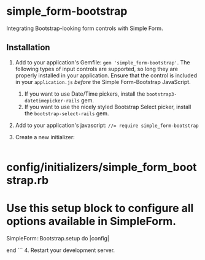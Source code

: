 simple_form-bootstrap
===
Integrating Bootstrap-looking form controls with Simple Form.

## Installation

 1. Add to your application's Gemfile: `gem 'simple_form-bootstrap'`. The following types of
    input controls are supported, so long they are properly installed in your application. Ensure
    that the control is included in your `application.js` _before_ the Simple Form-Bootstrap
    JavaScript.

    1. If you want to use Date/Time pickers, install the `bootstrap3-datetimepicker-rails` gem.
    2. If you want to use the nicely styled Bootstrap Select picker, install the
       `bootstrap-select-rails` gem.

 2. Add to your application's javascript: `//= require simple_form-bootstrap`
 3. Create a new initializer:
    ```ruby
# config/initializers/simple_form_bootstrap.rb
# Use this setup block to configure all options available in SimpleForm.
SimpleForm::Bootstrap.setup do |config|

end
    ```
 4. Restart your development server.
